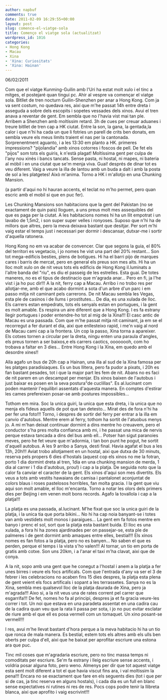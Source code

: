 ```yaml
---
author: napbuf
comments: true
date: 2011-02-09 16:29:55+00:00
layout: post
slug: comenco-el-viatge-sola
title: Començo el viatge sola (actualitzat)
wordpress_id: 1016
categories:
- Hong Kong
- Macau
- Xina
- 'Xina: Curiositats'
- 'Xina: Hainan'
---
```


06/02/2011

Com que el viatge Kunming-Guilin amb l'Uri ha estat molt xulo i el tinc a mitges, el postejaré quan tingui pc.
Ahir al vespre va començar el viatge sola. Bitllet de tren nocturn Guilin-Shenzhen per anar a Hong Kong. Com ja va sent costum, no quedava res, així que m'he passat 14h entre dreta i asseguda a sobre dels escopits i sopetes vessades dels xinos. Avui el tren anava a reventar de gent. Em sembla que no l'havia vist mai tan ple.
Arribem a Shenzhen amb moltíssim retard. 3h de cues per creuar aduanes i treure bitllet de tren cap a HK ciutat. Entre la son, la gana, la gentada,la calor i que n'hi ha cada un que li fotries un parell de crits ben donats, em sembla veure els meus límits traient el nas per la cantonada. Sorprenentment aguanto, i a les 13:30 em planto a HK.
primeres impressions? "pijolandia" amb xinos cotorres i foscos de pell. De fet els "pijos" som tots els guiris, k n'està plagat! Moltíssima gent per culpa de l'any nou xinès i bancs tancats. Sense pasta, ni hostal, ni mapes, ni bateria al mòbil i en una ciutat que se'm menja viva. Guai!
després de dinar tot es veu diferent. Vaig a veure la illa de lantou amb un buda a dalt i amb la posta de sol a les platgetes! Això m'anima. Torno a HK i m'allotjo en una Chunking Mansion.

(a partir d'aqui no hi hauran accents, el teclat no m'ho permet, pero quan escric amb el mobil si que en puc fer).

Les Chunking Mansions son habitacions que la gent del Pakistan (no se exactament de quin pais) lloguen, a uns preus molt mes assequibles del que es paga per la ciutat. A les habitacions nomes hi ha un llit empotrat i un lavabo de 1,5m2, i son super super velles i ronyoses. Suposo que n'hi ha de millors que altres, pero la meva deixava bastant que desitjar. Per sort m'hi vaig estar el temps just i necessari per dormir i descansar, dutxar-me i sortir d'aquella ratonera.

Hong Kong no em va acabar de convencer. Clar que segons la guia, el 80% del territori es vegetacio, i jo nomes he vist una part del 20% restant... Son tot mega-edificis besties, plens de botigues. Hi ha el barri pijo de marques cares i barris de mercat, pero en general els preus son mes alts. Hi ha un lloc molt xulo on de nit veus tots els edificis de Hong Kong il.luminats a l'altre banda del "riu", es diu el passeig de les estrelles. Esta guai. De totes maneres, no es el tipus de destinacio que m'agrada anar... Pero en fi, ja l'he vist i ja ho puc dir!!! A la nit, ferry cap a Macau. Arribo i no trobo res per allotjar-me, amb el que acabo dormint a sota d'un arbre d'un parc i em passo mitja nit caminant pels carrerons. De nit Macau sembla les Vegas, esta ple de casinos i de llums i prostitutes... De dia, es una xulada de lloc. Els carrers estan empedrats, tots els senyals estan en portugues, i la gent es molt amable. Es respira un aire diferent que a Hong Kong. I es fa estrany llegir portugues i poder entendre-ho tot al mig de la Xina!!! El casc antic de Macau es una passada. Com que m'he passat mitja nit caminant, ja em se el recorregut a fer durant el dia, aixi que enllesteixo rapid, i me'n vaig al nord de Macau cami cap a la frontera. Un cop la passo, Xina torna a apareixer. Els cotxes tornen a circular per la dreta, ningu enten una paraula d'angles, els preus tornen a ser baixos,e els carrers caotics, oooooooh, com ho trobava a faltar en 3 dies... Entre Hong Kong i la Xina, em quedo amb el desordre xines!!

Alla agafo un bus de 20h cap a Hainan, una illa al sud de la Xina famosa per les platges paradisiaques. Es un bus llitera, pero fa pudor a pixats, i 20h es fan bastant pesades, tot i que la major part les fem de nit. Abans no es faci de nit parem en un descampat per menjar. Els xinos baixen de l'autobus i just baixar es posen en la seva postura"de cuclillas". Es al.lucinant com poden mantenir l'equilibri assentats d'aquesta manera. En comptes d'estirar les cames prefereixen posar-se amb postures impossibles...

Tothom em mira. Soc la unica guiri, la unica que esta dreta, i la unica que no menja els fideus aquells de pot que tan detesto... Mirat des de fora n'hi ha per fer una foto!!! Torno, i despres de sortir del ferry per entrar a la illa em canvio d'autobus. Mentre erem al ferry, tothom ha sortit de l'atuobus menys jo. A mi m'han deixat continuar dormint a dins mentre ho creuavem, pero el conductor s'ha pres molta confianca amb mi, i he passat una mica de nervis perque estava tancada a dins del bus amb ell... Potser han sigut paranoies meves, pero he fet veure que m'adormia, i tan bon punt he pogut, he sortit d'aquell autobus. A les 9 arribo a Sanya, desti final. Havia agafat el bus a les 13h, 20h!!! Aviat trobo allotjament en un hostal, aixi que dutxa de 30 minuts, reserva pels propers 6 dies d'hostals (aquest cop els xinos no me la fotran, porto 1 dia dormint dreta al tren, 1dia en una chunking mansion de merda, 1 dia al carrer i 1 dia d'autobus, prou!) i cap a la platja. De seguida noto que la calor fa canviar el caracter de la gent. Els xinos d'aqui son mes divertits. Els veus a tots amb vestits hawaians de camisa i pantalonet aconjuntat de colors blaus i roses pastelosos horribles, fan molta gracia. I la gent que viu aqui son molt amable, el lloc m'encanta. Torno a notar les olors dels primers dies per Beijing i em venen molt bons records. Agafo la tovallola i cap a la platja!!!

La platja es una passada, al.lucinant. M'he fixat que soc la unica guiri de la platja, i la unica tia que porta bikini... No hi ha cap noia banyant-se i totes van amb vestidets molt monos i paraigues... La gent em fa fotos mentre em banyo i prenc el sol, sort que la platja esta bastant buida. El lloc es una xulada, a fora hi ha zones ajardinades per on passejar-se, esta ple de palmeres i de gent dormint amb amaques entre elles, bestial!!! Els xinos nomes es fan fotos a la platja, pero no es banyen... No saben el que es perden, perque el temps i la vista s'ho valen!!! Al tornar, un tio em porta de gratis amb cotxe. Son uns 20km, i a l'anar el taxi m'ha clavat, aixi que de conya.

A la nit, sopo amb una gent que he conegut a l'hostal i anem a la platja a fer unes birres i veure els focs artificals. Com que l'entrada d'any va ser el 3 de febrer i les celebracions no acaben fins 15 dies despres, la platja esta plena de gent veient els focs artificals i sopant a les terrassetes. Sanya no es la Xina, sembla mes qualsevol lloc de la platja daurada de Xina, pero ja m'agrada!!! Aixo si, a la nit veus una de rates corrent pel carrer que esgarrifa!!! De fet, nomes ho fa al principi, despres ja et fa gracia veure-les correr i tot. Un noi que estava en una paradeta assentat en una cadira cau de la cadira quan veu que la rata li passa per sota, i jo no puc evitar esclatar de riure amb el que ell es posa vermell com un tomaquet. Un xino posant-se vermell!!!

I res, avui m'he llevat bastant d'hora perque a la meva habitacio hi ha un tio que ronca de mala manera. Es bestial, estem tots els altres amb els ulls ben oberts per culpa d'ell, aixi que he baixat per aprofitar escriure una estona ara que puc.

Tinc mil coses que m'agradaria escriure, pero no tinc massa temps ni comoditats per escriure. Se'm fa estrany i lleig escriure sense accents, i voldria posar alguna foto, pero weno. Almenys per dir que tot aquest viatge esta sent molt diferent a tot el que havia viscut fins ara, i val moltissim la pena!!! Encara no se exactament que fare en els seguents dies (tot i que per si de cas, ja tinc reserva en alguns hostals), i cada dia es un full en blanc sense expectatives ni rutines ni res de res. Pocs cops podre tenir la llibreta blanca, aixi que aprofito i vaig escrivint!!!
